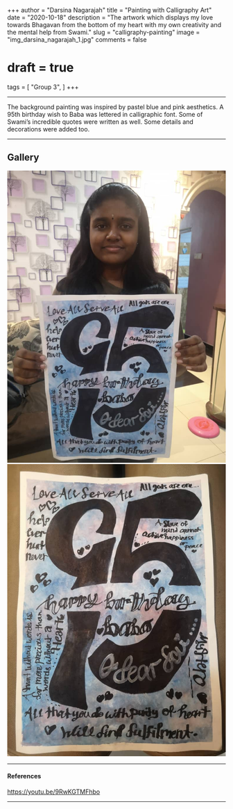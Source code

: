 +++
author = "Darsina Nagarajah"
title = "Painting with Calligraphy Art"
date = "2020-10-18"
description = "The artwork which displays my love towards Bhagavan from the bottom of my heart with my own creativity and the mental help from Swami."
slug = "calligraphy-painting"
image = "img_darsina_nagarajah_1.jpg"
comments = false
# draft = true
tags = [
    "Group 3",
]
+++

---

The background painting was inspired by pastel blue and pink aesthetics. A 95th birthday wish to Baba was lettered in calligraphic font. Some of Swami’s incredible quotes were written as well. Some details and decorations were added too.

---

## Gallery

![](img_darsina_nagarajah_1.jpg) ![](img_darsina_nagarajah_2.jpg)

---

#### References

https://youtu.be/9RwKGTMFhbo

---